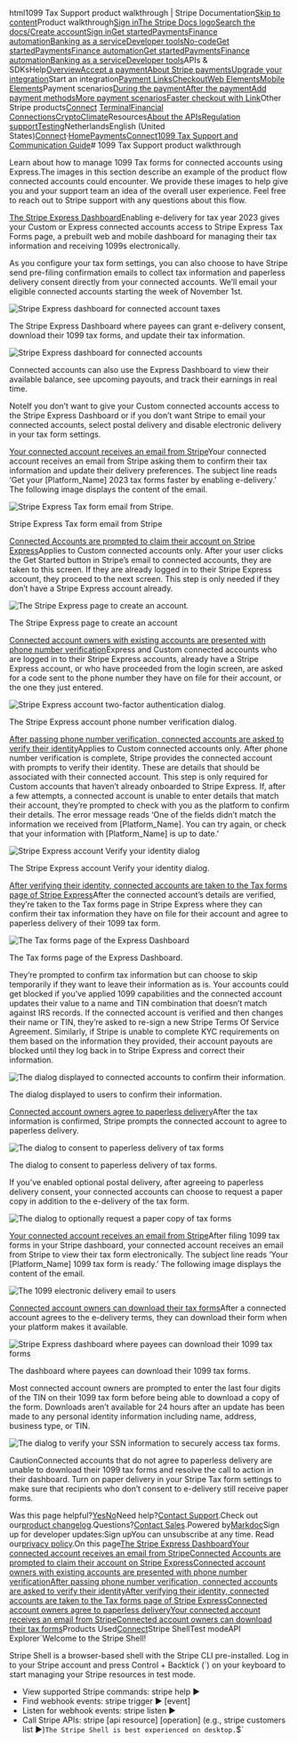 html1099 Tax Support product walkthrough | Stripe Documentation[Skip to content](#main-content)Product walkthrough[Sign in](https://dashboard.stripe.com/login?redirect=https%3A%2F%2Fdocs.stripe.com%2Fconnect%2Fplatform-express-dashboard-taxes-walkthrough)[The Stripe Docs logo](/)[Search the docs/](#)[Create account](https://dashboard.stripe.com/register/connect)[Sign in](https://dashboard.stripe.com/login?redirect=https%3A%2F%2Fdocs.stripe.com%2Fconnect%2Fplatform-express-dashboard-taxes-walkthrough)[Get started](/get-started)[Payments](/payments)[Finance automation](/finance-automation)[Banking as a service](/financial-services)[Developer tools](/development)[No-code](/no-code)[Get started](/get-started)[Payments](/payments)[Finance automation](/finance-automation)[](#)[Get started](/get-started)[Payments](/payments)[Finance automation](/finance-automation)[Banking as a service](/financial-services)[Developer tools](/development)[](#)APIs & SDKsHelp[Overview](/docs/payments)[Accept a payment](#)[About Stripe payments](#)[Upgrade your integration](/docs/payments/upgrades)Start an integration[Payment Links](#)[Checkout](#)[Web Elements](#)[Mobile Elements](#)Payment scenarios[During the payment](#)[After the payment](#)[Add payment methods](#)[More payment scenarios](#)[Faster checkout with Link](#)Other Stripe products[Connect](#)
[Terminal](#)[Financial Connections](#)[Crypto](#)[Climate](#)Resources[About the APIs](#)[Regulation support](#)[Testing](/docs/testing)NetherlandsEnglish (United States)[](#)[](#)[Connect](/connect)·[Home](/docs)[Payments](/docs/payments)[Connect](/docs/connect)[1099 Tax Support and Communication Guide](/docs/connect/platform-express-dashboard-taxes)# 1099 Tax Support product walkthrough

Learn about how to manage 1099 Tax forms for connected accounts using Express.The images in this section describe an example of the product flow connected accounts could encounter. We provide these images to help give you and your support team an idea of the overall user experience. Feel free to reach out to Stripe support with any questions about this flow.

[The Stripe Express Dashboard](#express-dashboard)Enabling e-delivery for tax year 2023 gives your Custom or Express connected accounts access to Stripe Express Tax Forms page, a prebuilt web and mobile dashboard for managing their tax information and receiving 1099s electronically.

As you configure your tax form settings, you can also choose to have Stripe send pre-filing confirmation emails to collect tax information and paperless delivery consent directly from your connected accounts. We’ll email your eligible connected accounts starting the week of November 1st.

![Stripe Express dashboard for connected account taxes](https://b.stripecdn.com/docs-statics-srv/assets/stripe-express-tax-dashboard-2023.4fc699b9b7f560443aacd25b89d14a59.png)

The Stripe Express Dashboard where payees can grant e-delivery consent, download their 1099 tax forms, and update their tax information.

![Stripe Express dashboard for connected accounts](https://b.stripecdn.com/docs-statics-srv/assets/stripe-express-dashboard.75de9515d0222275afb3c67a4d6117c4.png)

Connected accounts can also use the Express Dashboard to view their available balance, see upcoming payouts, and track their earnings in real time.

NoteIf you don’t want to give your Custom connected accounts access to the Stripe Express Dashboard or if you don’t want Stripe to email your connected accounts, select postal delivery and disable electronic delivery in your tax form settings.

[Your connected account receives an email from Stripe](#receive-email)Your connected account receives an email from Stripe asking them to confirm their tax information and update their delivery preferences. The subject line reads ‘Get your [Platform_Name] 2023 tax forms faster by enabling e-delivery.’ The following image displays the content of the email.

![Stripe Express Tax form email from Stripe.](https://b.stripecdn.com/docs-statics-srv/assets/tax-form-confirm-information-email-2023.8868bb92bbd3f2fd5fa0e2fe319c11ab.png)

Stripe Express Tax form email from Stripe

[Connected Accounts are prompted to claim their account on Stripe Express](#verify-info)Applies to Custom connected accounts only. After your user clicks the Get Started button in Stripe’s email to connected accounts, they are taken to this screen. If they are already logged in to their Stripe Express account, they proceed to the next screen. This step is only needed if they don’t have a Stripe Express account already.

![The Stripe Express page to create an account.](https://b.stripecdn.com/docs-statics-srv/assets/tax-create-stripe-express-account.7bfe7be3830ecb6ca313cadfa256e758.png)

The Stripe Express page to create an account

[Connected account owners with existing accounts are presented with phone number verification](#two-factor)Express and Custom connected accounts who are logged in to their Stripe Express accounts, already have a Stripe Express account, or who have proceeded from the login screen, are asked for a code sent to the phone number they have on file for their account, or the one they just entered.

![Stripe Express account two-factor authentication dialog.](https://b.stripecdn.com/docs-statics-srv/assets/tax-verify-phone.a6b5b1e2455c322950902d1355324d4d.png)

The Stripe Express account phone number verification dialog.

[After passing phone number verification, connected accounts are asked to verify their identity](#verify-identity)Applies to Custom connected accounts only. After phone number verification is complete, Stripe provides the connected account with prompts to verify their identity.  These are details that should be associated with their connected account. This step is only required for Custom accounts that haven’t already onboarded to Stripe Express. If, after a few attempts, a connected account is unable to enter details that match their account, they’re prompted to check with you as the platform to confirm their details. The error message reads ‘One of the fields didn’t match the information we received from [Platform_Name]. You can try again, or check that your information with [Platform_Name] is up to date.’

![Stripe Express account Verify your identity dialog](https://b.stripecdn.com/docs-statics-srv/assets/tax-verify-identity.7f5df7551dfbb1801cdde12ed9c0dd36.png)

The Stripe Express account Verify your identity dialog.

[After verifying their identity, connected accounts are taken to the Tax forms page of Stripe Express](#tax-forms-page)After the connected account’s details are verified, they’re taken to the Tax forms page in Stripe Express where they can confirm their tax information they have on file for their account and agree to paperless delivery of their 1099 tax form.

![The Tax forms page of the Express Dashboard](https://b.stripecdn.com/docs-statics-srv/assets/tax-forms-page.0430a010ebfa14b6c8914a90376e7a49.png)

The Tax forms page of the Express Dashboard.

They’re prompted to confirm tax information but can choose to skip temporarily if they want to leave their information as is. Your accounts could get blocked if you’ve applied 1099 capabilities and the connected account updates their value to a name and TIN combination that doesn’t match against IRS records. If the connected account is verified and then changes their name or TIN, they’re asked to re-sign a new Stripe Terms Of Service Agreement. Similarly, if Stripe is unable to complete KYC requirements on them based on the information they provided, their account payouts are blocked until they log back in to Stripe Express and correct their information.

![The dialog displayed to connected accounts to confirm their information.](https://b.stripecdn.com/docs-statics-srv/assets/tax-confirm-information.1801e85e31759f80b4e3ffd7fe974778.png)

The dialog displayed to users to confirm their information.

[Connected account owners agree to paperless delivery](#for-delivery)After the tax information is confirmed, Stripe prompts the connected account to agree to paperless delivery.

![The dialog to consent to paperless delivery of tax forms](https://b.stripecdn.com/docs-statics-srv/assets/tax-consent-edelivery.603807401bba412dd0c3bc383d5abd52.png)

The dialog to consent to paperless delivery of tax forms.

If you’ve enabled optional postal delivery, after agreeing to paperless delivery consent, your connected accounts can choose to request a paper copy in addition to the e-delivery of the tax form.

![The dialog to optionally request a paper copy of tax forms](https://b.stripecdn.com/docs-statics-srv/assets/stripe-express-tax-postal-delivery-option.9fe97c25a15822fbe4713b2c281ec96a.png)

[Your connected account receives an email from Stripe](#email-from-stripe)After filing 1099 tax forms in your Stripe dashboard, your connected account receives an email from Stripe to view their tax form electronically. The subject line reads ‘Your [Platform_Name] 1099 tax form is ready.’ The following image displays the content of the email.

![The 1099 electronic delivery email to users](https://b.stripecdn.com/docs-statics-srv/assets/tax-form-delivery-stripe-as-sender-2023-updated-threshold.408645c565172d0dc413e8a3cc1a860d.jpeg)

[Connected account owners can download their tax forms](#display-tax-forms-page)After a connected account agrees to the e-delivery terms, they can download their form when your platform makes it available.

![Stripe Express dashboard where payees can download their 1099 tax forms](https://b.stripecdn.com/docs-statics-srv/assets/stripe-express-tax-dashboard.78c8723a939c34a01e17ae807ffa31d2.png)

The dashboard where payees can download their 1099 tax forms.

Most connected account owners are prompted to enter the last four digits of the TIN on their 1099 tax form before being able to download a copy of the form. Downloads aren’t available for 24 hours after an update has been made to any personal identity information including name, address, business type, or TIN.

![The dialog to verify your SSN information to securely access tax forms.](https://b.stripecdn.com/docs-statics-srv/assets/tax-forms-secure-access.5d000d31ccbd402d50cb3a2731dce4f2.png)

CautionConnected accounts that do not agree to paperless delivery are unable to download their 1099 tax forms and resolve the call to action in their dashboard. Turn on paper delivery in your Stripe Tax form settings to make sure that recipients who don’t consent to e-delivery still receive paper forms.

Was this page helpful?[Yes](#)[No](#)Need help?[Contact Support](https://support.stripe.com/).Check out our[product changelog](https://stripe.com/blog/changelog).Questions?[Contact Sales](https://stripe.com/contact/sales).Powered by[Markdoc](https://markdoc.dev)Sign up for developer updates:Sign upYou can unsubscribe at any time. Read our[privacy policy](https://stripe.com/privacy).On this page[The Stripe Express Dashboard](#express-dashboard)[Your connected account receives an email from Stripe](#receive-email)[Connected Accounts are prompted to claim their account on Stripe Express](#verify-info)[Connected account owners with existing accounts are presented with phone number verification](#two-factor)[After passing phone number verification, connected accounts are asked to verify their identity](#verify-identity)[After verifying their identity, connected accounts are taken to the Tax forms page of Stripe Express](#tax-forms-page)[Connected account owners agree to paperless delivery](#for-delivery)[Your connected account receives an email from Stripe](#email-from-stripe)[Connected account owners can download their tax forms](#display-tax-forms-page)Products Used[Connect](/connect)Stripe ShellTest modeAPI Explorer[](https://stripe.com/docs/stripe-cli#install)`Welcome to the Stripe Shell!

Stripe Shell is a browser-based shell with the Stripe CLI pre-installed. Log in to your
Stripe account and press Control + Backtick (`) on your keyboard to start managing your Stripe
resources in test mode.

- View supported Stripe commands: stripe help ▶️
- Find webhook events: stripe trigger ▶️ [event]
- Listen for webhook events: stripe listen ▶
- Call Stripe APIs: stripe [api resource] [operation] (e.g., stripe customers list ▶️)`The Stripe Shell is best experienced on desktop.`$`
